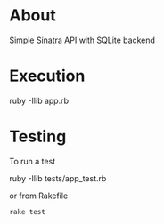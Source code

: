 About
=====

Simple Sinatra API with SQLite backend

Execution
=========
ruby -Ilib app.rb

Testing
=======
To run a test

ruby -Ilib tests/app_test.rb

or from Rakefile

`rake test`
